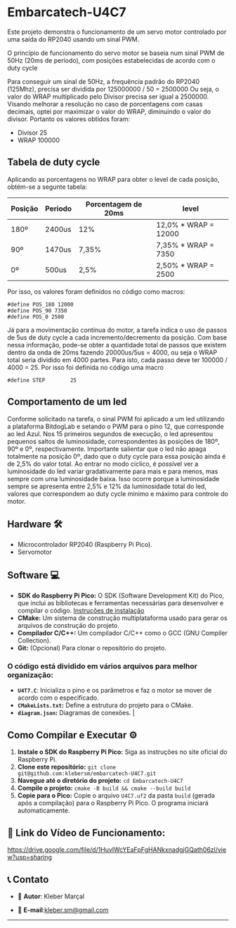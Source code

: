 # Embarcatech-U4C7

Este projeto demonstra o funcionamento de um servo motor controlado por uma saída do RP2040 usando um sinal PWM.

O princípio de funcionamento do servo motor se baseia num sinal PWM de 50Hz (20ms de período), com posições estabelecidas de acordo com o duty cycle

Para conseguir um sinal de 50Hz, a frequência padrão do RP2040 (125Mhz), precisa ser dividida por 125000000 / 50 = 2500000
Ou seja, o valor do WRAP multiplicado pelo Divisor precisa ser igual a 2500000. Visando melhorar a resolução no caso de porcentagens com casas decimais, optei por maximizar o valor do WRAP, diminuindo o valor do divisor. Portanto os valores obtidos foram:

- Divisor 25
- WRAP 100000

## Tabela de duty cycle

Aplicando as porcentagens no WRAP para obter o level de cada posição, obtém-se a segunte tabela:

| Posição | Periodo | Porcentagem de 20ms | level                 |
| ------- | ------- | ------------------- | --------------------- |
| 180º    | 2400us  | 12%                 | 12,0% \* WRAP = 12000 |
| 90º     | 1470us  | 7,35%               | 7,35% \* WRAP = 7350  |
| 0º      | 500us   | 2,5%                | 2,50% \* WRAP = 2500  |

Por isso, os valores foram definidos no código como macros:

```
#define POS_180 12000
#define POS_90 7350
#define POS_0 2500
```

Já para a movimentação contínua do motor, a tarefa indica o uso de passos de 5us de duty cycle a cada incremento/decremento da posição. Com base nessa informação, pode-se obter a quantidade total de passos que existem dentro da onda de 20ms fazendo 20000us/5us = 4000, ou seja o WRAP total seria dividido em 4000 partes. Para isto, cada passo deve ter 100000 / 4000 = 25. Por isso foi definida no código uma macro

```
#define STEP        25
```

## Comportamento de um led

Conforme solicitado na tarefa, o sinal PWM foi aplicado a um led utilizando a plataforma BitdogLab e setando o PWM para o pino 12, que corresponde ao led Azul. Nos 15 primeiros segundos de execução, o led apresentou pequenos saltos de luminosidade, correspondentes às posições de 180º, 90º e 0º, respectivamente. Importante salientar que o led não apaga totalmente na posição 0º, dado que o duty cycle para essa posição ainda é de 2,5% do valor total.
Ao entrar no modo ciclico, é possível ver a luminosidade do led variar gradativamente para mais e para menos, mas sempre com uma luminosidade baixa. Isso ocorre porque a luminosidade sempre se apresenta entre 2,5% e 12% da luminosidade total do led, valores que correspondem ao duty cycle mínimo e máximo para controle do motor.

## Hardware 🛠️

- Microcontrolador RP2040 (Raspberry Pi Pico).
- Servomotor

## Software 💻

- **SDK do Raspberry Pi Pico:** O SDK (Software Development Kit) do Pico, que inclui as bibliotecas e ferramentas necessárias para desenvolver e compilar o código. [Instruções de instalação](https://www.raspberrypi.com/documentation/pico/getting-started/)
- **CMake:** Um sistema de construção multiplataforma usado para gerar os arquivos de construção do projeto.
- **Compilador C/C++:** Um compilador C/C++ como o GCC (GNU Compiler Collection).
- **Git:** (Opcional) Para clonar o repositório do projeto.

### O código está dividido em vários arquivos para melhor organização:

- **`U4T7.C`**: Inicializa o pino e os parâmetros e faz o motor se mover de acordo com o especificado.
- **`CMakeLists.txt`:** Define a estrutura do projeto para o CMake.
- **`diagram.json`:** Diagramas de conexões.
  |

## Como Compilar e Executar ⚙️

1. **Instale o SDK do Raspberry Pi Pico:** Siga as instruções no site oficial do Raspberry Pi.
2. **Clone este repositório:** `git clone git@github.com:klebersm/embarcatech-U4C7.git`
3. **Navegue até o diretório do projeto:** `cd Embarcatech-U4C7`
4. **Compile o projeto:** `cmake -B build && cmake --build build`
5. **Copie para o Pico:** Copie o arquivo `U4C7.uf2` da pasta `build` (gerada após a compilação) para o Raspberry Pi Pico. O programa iniciará automaticamente.

## 🔗 Link do Vídeo de Funcionamento:

https://drive.google.com/file/d/1HuvlWcYEaFpFgHANkxnadgjGQath06zl/view?usp=sharing

## 📞 Contato

- 👤 **Autor**: Kleber Marçal

- 📧 **E-mail**:kleber.sm@gmail.com

---
